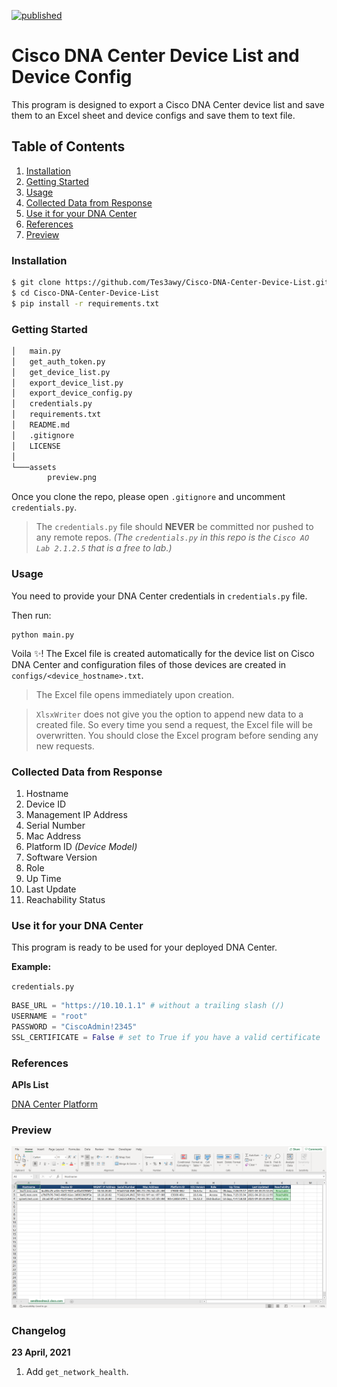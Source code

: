 [![published](https://static.production.devnetcloud.com/codeexchange/assets/images/devnet-published.svg)](https://developer.cisco.com/codeexchange/github/repo/Tes3awy/Cisco-DNA-Center-Device-List)

# Cisco DNA Center Device List and Device Config

This program is designed to export a Cisco DNA Center device list and save them to an Excel sheet and device configs and save them to text file.

## Table of Contents

1. [Installation](#installation)
2. [Getting Started](#getting-started)
3. [Usage](#usage)
4. [Collected Data from Response](#collected-data)
5. [Use it for your DNA Center](#use-it-for-your-dna-center)
6. [References](#references)
7. [Preview](#preview)

### Installation

```bash
$ git clone https://github.com/Tes3awy/Cisco-DNA-Center-Device-List.git
$ cd Cisco-DNA-Center-Device-List
$ pip install -r requirements.txt
```

### Getting Started

```bash
│   main.py
│   get_auth_token.py
│   get_device_list.py
│   export_device_list.py
│   export_device_config.py
│   credentials.py
│   requirements.txt
│   README.md
│   .gitignore
│   LICENSE
│
└───assets
        preview.png
```

Once you clone the repo, please open `.gitignore` and uncomment `credentials.py`.

> The `credentials.py` file should **NEVER** be committed nor pushed to any remote repos. _(The `credentials.py` in this repo is the `Cisco AO Lab 2.1.2.5` that is a free to lab.)_

### Usage

You need to provide your DNA Center credentials in `credentials.py` file.

Then run:

```python3
python main.py
```

Voila :sparkles:! The Excel file is created automatically for the device list on Cisco DNA Center and configuration files of those devices are created in `configs/<device_hostname>.txt`.

> The Excel file opens immediately upon creation.

> `XlsxWriter` does not give you the option to append new data to a created file. So every time you send a request, the Excel file will be overwritten. You should close the Excel program before sending any new requests.

### Collected Data from Response

1. Hostname
2. Device ID
3. Management IP Address
4. Serial Number
5. Mac Address
6. Platform ID _(Device Model)_
7. Software Version
8. Role
9. Up Time
10. Last Update
11. Reachability Status

### Use it for your DNA Center

This program is ready to be used for your deployed DNA Center.

**Example:**

`credentials.py`

```python
BASE_URL = "https://10.10.1.1" # without a trailing slash (/)
USERNAME = "root"
PASSWORD = "CiscoAdmin!2345"
SSL_CERTIFICATE = False # set to True if you have a valid certificate
```

### References

**APIs List**

[DNA Center Platform](https://developer.cisco.com/docs/dna-center/#!authentication-api)

### Preview

![Preview](/assets/preview.png)

### Changelog

**23 April, 2021**

1. Add `get_network_health`.
